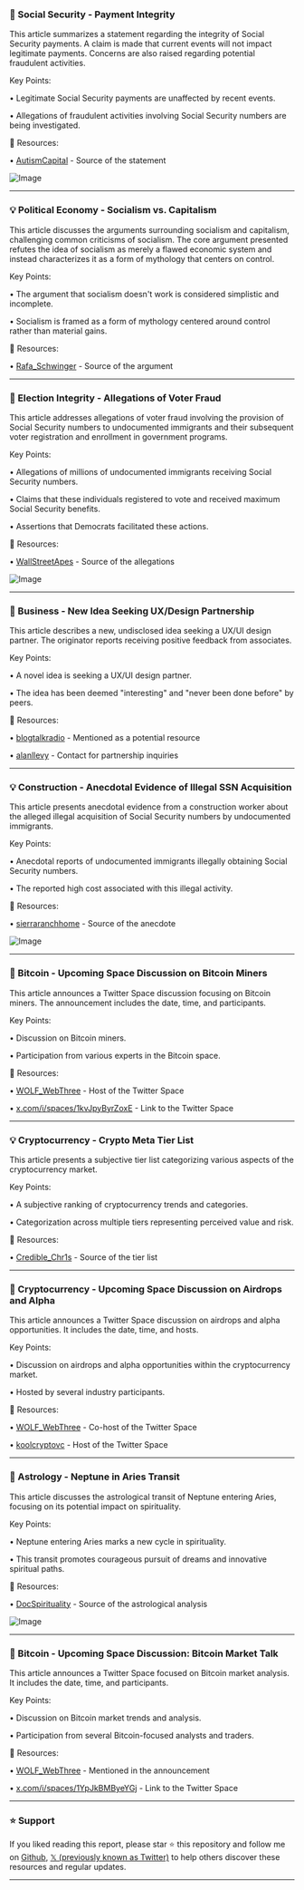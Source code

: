 ### 🤖 Social Security - Payment Integrity

This article summarizes a statement regarding the integrity of Social Security payments.  A claim is made that current events will not impact legitimate payments.  Concerns are also raised regarding potential fraudulent activities.

Key Points:

• Legitimate Social Security payments are unaffected by recent events.

• Allegations of fraudulent activities involving Social Security numbers are being investigated.


🔗 Resources:

• [AutismCapital](https://x.com/AutismCapital) - Source of the statement

![Image](https://pbs.twimg.com/ext_tw_video_thumb/1906554358118092800/pu/img/EhhhFjgUcB8QEtSf.jpg)


---
### 💡 Political Economy - Socialism vs. Capitalism

This article discusses the arguments surrounding socialism and capitalism, challenging common criticisms of socialism. The core argument presented refutes the idea of socialism as merely a flawed economic system and instead characterizes it as a form of mythology that centers on control.

Key Points:

•  The argument that socialism doesn't work is considered simplistic and incomplete.

•  Socialism is framed as a form of mythology centered around control rather than material gains.


🔗 Resources:

• [Rafa_Schwinger](https://x.com/Rafa_Schwinger) - Source of the argument


---
### 🤖 Election Integrity - Allegations of Voter Fraud

This article addresses allegations of voter fraud involving the provision of Social Security numbers to undocumented immigrants and their subsequent voter registration and enrollment in government programs.

Key Points:

• Allegations of millions of undocumented immigrants receiving Social Security numbers.

• Claims that these individuals registered to vote and received maximum Social Security benefits.

• Assertions that Democrats facilitated these actions.


🔗 Resources:

• [WallStreetApes](https://x.com/WallStreetApes) - Source of the allegations

![Image](https://pbs.twimg.com/amplify_video_thumb/1906526181010395136/img/2desLt145_Tk-mdo.jpg)


---
### 🚀 Business - New Idea Seeking UX/Design Partnership

This article describes a new, undisclosed idea seeking a UX/UI design partner.  The originator reports receiving positive feedback from associates.

Key Points:

• A novel idea is seeking a UX/UI design partner.

• The idea has been deemed "interesting" and "never been done before" by peers.


🔗 Resources:

• [blogtalkradio](https://x.com/blogtalkradio) - Mentioned as a potential resource

• [alanllevy](https://x.com/alanllevy) - Contact for partnership inquiries


---
### 💡 Construction - Anecdotal Evidence of Illegal SSN Acquisition

This article presents anecdotal evidence from a construction worker about the alleged illegal acquisition of Social Security numbers by undocumented immigrants.

Key Points:

• Anecdotal reports of undocumented immigrants illegally obtaining Social Security numbers.

• The reported high cost associated with this illegal activity.


🔗 Resources:

• [sierraranchhome](https://x.com/sierraranchhome) - Source of the anecdote

![Image](https://pbs.twimg.com/amplify_video_thumb/1906520787386769408/img/XDE-WlZZr7s21GDO.jpg)


---
### 🚀 Bitcoin - Upcoming Space Discussion on Bitcoin Miners

This article announces a Twitter Space discussion focusing on Bitcoin miners.  The announcement includes the date, time, and participants.

Key Points:

• Discussion on Bitcoin miners.

• Participation from various experts in the Bitcoin space.


🔗 Resources:

• [WOLF_WebThree](https://x.com/WOLF_WebThree) - Host of the Twitter Space

• [x.com/i/spaces/1kvJpyByrZoxE](http://x.com/i/spaces/1kvJpyByrZoxE) - Link to the Twitter Space


---
### 💡 Cryptocurrency - Crypto Meta Tier List

This article presents a subjective tier list categorizing various aspects of the cryptocurrency market.

Key Points:

•  A subjective ranking of cryptocurrency trends and categories.

•  Categorization across multiple tiers representing perceived value and risk.


🔗 Resources:

• [Credible_Chr1s](https://x.com/Credible_Chr1s) - Source of the tier list


---
### 🚀 Cryptocurrency - Upcoming Space Discussion on Airdrops and Alpha

This article announces a Twitter Space discussion on airdrops and alpha opportunities.  It includes the date, time, and hosts.

Key Points:

• Discussion on airdrops and alpha opportunities within the cryptocurrency market.

• Hosted by several industry participants.



🔗 Resources:

• [WOLF_WebThree](https://x.com/WOLF_WebThree) - Co-host of the Twitter Space

• [koolcryptovc](https://x.com/koolcryptovc) - Host of the Twitter Space


---
### 🤖 Astrology - Neptune in Aries Transit

This article discusses the astrological transit of Neptune entering Aries, focusing on its potential impact on spirituality.

Key Points:

•  Neptune entering Aries marks a new cycle in spirituality.

•  This transit promotes courageous pursuit of dreams and innovative spiritual paths.



🔗 Resources:

• [DocSpirituality](https://x.com/DocSpirituality) - Source of the astrological analysis

![Image](https://pbs.twimg.com/ext_tw_video_thumb/1906549986965204995/pu/img/anfaagRSKJFuC3jP.jpg)


---
### 🚀 Bitcoin - Upcoming Space Discussion: Bitcoin Market Talk

This article announces a Twitter Space focused on Bitcoin market analysis.  It includes the date, time, and participants.

Key Points:

• Discussion on Bitcoin market trends and analysis.

• Participation from several Bitcoin-focused analysts and traders.


🔗 Resources:

• [WOLF_WebThree](https://x.com/WOLF_WebThree) - Mentioned in the announcement

• [x.com/i/spaces/1YpJkBMByeYGj](http://x.com/i/spaces/1YpJkBMByeYGj) - Link to the Twitter Space


---

### ⭐️ Support

If you liked reading this report, please star ⭐️ this repository and follow me on [Github](https://github.com/Drix10), [𝕏 (previously known as Twitter)](https://x.com/DRIX_10_) to help others discover these resources and regular updates.

---